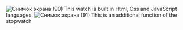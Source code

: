 ![Снимок экрана (90)](https://user-images.githubusercontent.com/95227460/196357876-56e64e21-213c-4556-868b-fc67b527969f.png)
This watch is built in Html, Css and JavaScript languages.
![Снимок экрана (91)](https://user-images.githubusercontent.com/95227460/196358559-4e954dc0-39f4-4921-ad69-2274fd31e57b.png)
This is an additional function of the stopwatch
